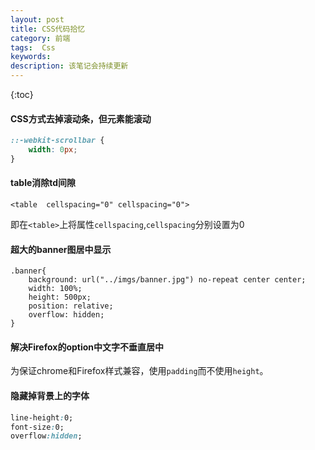 ```yaml
---
layout: post
title: CSS代码拾忆
category: 前端
tags:  Css
keywords: 
description: 该笔记会持续更新
---
```


{:toc} 


#### CSS方式去掉滚动条，但元素能滚动

```CSS
::-webkit-scrollbar {
    width: 0px;
}
```

#### table消除td间隙

```
<table  cellspacing="0" cellspacing="0">
```

即在`<table>`上将属性`cellspacing`,`cellspacing`分别设置为0 

#### 超大的banner图居中显示

```
.banner{
	background: url("../imgs/banner.jpg") no-repeat center center;
	width: 100%;
	height: 500px;
	position: relative;
	overflow: hidden;
}
```

#### 解决Firefox的option中文字不垂直居中

为保证chrome和Firefox样式兼容，使用`padding`而不使用`height`。


#### 隐藏掉背景上的字体

```css
line-height:0;
font-size:0;
overflow:hidden;
```
